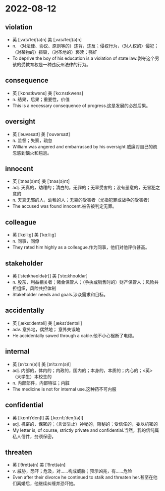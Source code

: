 # 2022-08-12
	
## violation
- 英  [ˌvaɪəˈleɪʃ(ə)n]   美  [ˌvaɪəˈleɪʃ(ə)n]
- n. （对法律、协议、原则等的）违背，违反；侵权行为，（对人权的）侵犯； （对某物的）损毁，（对圣地的）亵渎；强奸
- To deprive the boy of his education is a violation of state law.剥夺这个男孩的受教育权是一种违反州法律的行为。

## consequence
- 英  [ˈkɒnsɪkwəns]   美  [ˈkɑːnsɪkwens]
- n. 结果，后果；重要性，价值
- This is a necessary consequence of progress.这是发展的必然后果。

## oversight
- 英  [ˈəʊvəsaɪt]   美  [ˈoʊvərsaɪt]
- n. 监督；失察，疏忽
- William was angered and embarrassed by his oversight.威廉对自己的疏忽感到恼火和尴尬。

## innocent
- 英  [ˈɪnəs(ə)nt]   美  [ˈɪnəs(ə)nt]
- adj. 天真的，幼稚的；清白的，无罪的；无辜受害的；没有恶意的，无冒犯之意的
- n. 天真无邪的人，幼稚的人；无辜的受害者（尤指犯罪或战争的受害者）
- The accused was found innocent.被告被判定无罪。

## colleague
- 英  [ˈkɒliːɡ]   美  [ˈkɑːliːɡ]
- n. 同事，同僚
- They rated him highly as a colleague.作为同事，他们对他评价甚高。

## stakeholder	
- 英  [ˈsteɪkhəʊldə(r)]   美  [ˈsteɪkhoʊldər]
- n. 股东，利益相关者；赌金保管人；（争执或销售时的）财产保管人；风险共担组织，风险共担体制
- Stakeholder needs and goals.涉众需求和目标。

## accidentally
- 英  [ˌæksɪˈdentəli]   美  [ˌæksɪˈdentəli]
- adv. 意外地，偶然地； 意外失误地
- He accidentally sawed through a cable.他不小心锯断了电缆。

## internal
- 英  [ɪnˈtɜːn(ə)l]   美  [ɪnˈtɜːrn(ə)l]
- adj. 内部的，体内的；内政的，国内的；本身的，本质的；内心的；<英>（大学生）本校生的
- n. 内部部件，内部特征；内脏
- The medicine is not for internal use.这种药不可内服

## confidential
- 英  [ˌkɒnfɪˈdenʃl]   美  [ˌkɑːnfɪˈdenʃ(ə)l]
- adj. 机密的，保密的；（言谈举止）神秘的，隐秘的；受信任的，委以机密的
- My letter is, of course, strictly private and confidential.当然，我的信纯属私人信件，务须保密。

## threaten
- 英  [ˈθret(ə)n]   美  [ˈθret(ə)n]
- v. 威胁，恐吓；危及，对……构成威胁；预示凶兆，有……危险
- Even after their divorce he continued to stalk and threaten her.甚至在他们离婚后，他继续纠缠并恐吓她。

